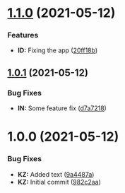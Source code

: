# [1.1.0](https://github.com/tomask272/semantic-release-test/compare/v1.0.1...v1.1.0) (2021-05-12)


### Features

* **ID:** Fixing the app ([20ff18b](https://github.com/tomask272/semantic-release-test/commit/20ff18b192b2ac7f1fc8843866110e560e4b37b1))

## [1.0.1](https://github.com/tomask272/semantic-release-test/compare/v1.0.0...v1.0.1) (2021-05-12)


### Bug Fixes

* **IN:** Some feature fix ([d7a7218](https://github.com/tomask272/semantic-release-test/commit/d7a72182ab36ed76d7af835de1aa6177740b2945))

# 1.0.0 (2021-05-12)


### Bug Fixes

* **KZ:** Added text ([9a4487a](https://github.com/tomask272/semantic-release-test/commit/9a4487a715560e36484242c236faff53c046002b))
* **KZ:** Initial commit ([982c2aa](https://github.com/tomask272/semantic-release-test/commit/982c2aa50dc84319a0d91e32166fe37080859ceb))
